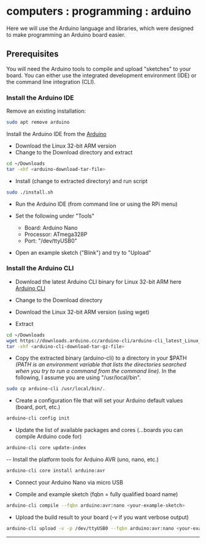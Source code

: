 # computers : programming : arduino

Here we will use the Arduino language and libraries, which were designed to make programming an Arduino board easier.

## Prerequisites

You will need the Arduino tools to compile and upload "sketches" to your board. You can either use the integrated development environment (IDE) or the command line integration (CLI).

### Install the Arduino IDE

Remove an existing installation:

```bash
sudo apt remove arduino
```

Install the Arduino IDE from the [Arduino](https://www.arduino.cc/en/Main/Software)
 - Download the Linux 32-bit ARM version
 - Change to the Download directory and extract

```bash
cd ~/Downloads
tar -xhf <arduino-download-tar-file>
```

- Install (change to extracted directory) and run script

```bash
sudo ./install.sh
```
- Run the Arduino IDE (from command line or using the RPi menu)

- Set the following under "Tools"
  - Board: Arduino Nano
  - Processor: ATmega328P
  - Port: "/dev/ttyUSB0"

- Open an example sketch ("Blink") and try to "Upload"

### Install the Arduino CLI

- Download the latest Arduino CLI binary for Linux 32-bit ARM here [Arduino CLI](https://arduino.github.io/arduino-cli/installation/)

 - Change to the Download directory
 - Download the Linux 32-bit ARM version (using wget)
 - Extract

```bash
cd ~/Downloads
wget https://downloads.arduino.cc/arduino-cli/arduino-cli_latest_Linux_ARMv7.tar.gz
tar -xhf <arduino-cli-download-tar-gz-file>
```

- Copy the extracted binary (arduino-cli) to a directory in your $PATH *(PATH is an environment variable that lists the directories searched when you try to run a command from the command line)*. In the following, I assume you are using "/usr/local/bin".

```bash
sudo cp arduino-cli /usr/local/bin/.
```

- Create a configuration file that will set your Arduino default values (board, port, etc.)

```bash
arduino-cli config init
```

- Update the list of available packages and cores (...boards you can compile Arduino code for)

```bash
arduino-cli core update-index
```

-- Install the platform tools for Arduino AVR (uno, nano, etc.)

```bash
arduino-cli core install arduino:avr
```

- Connect your Arduino Nano via micro USB

- Compile and example sketch (fqbn = fully qualified board name)

```bash
arduino-cli compile --fqbn arduino:avr:nano <your-example-sketch>
```

- Upload the build result to your board (-v if you want verbose output)

```bash
arduino-cli upload -v -p /dev/ttyUSB0 --fqbn arduino:avr:nano <your-example-sketch>
```

----
